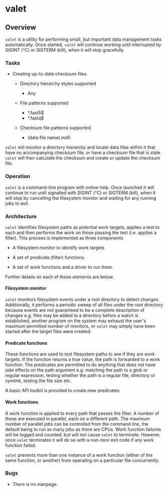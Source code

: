# valet

## Overview

`valet` is a utility for performing small, but important data management tasks
automatically. Once started, `valet` will continue working until interrupted
by SIGINT (^C) or SIGTERM (kill), when it will stop gracefully.

### Tasks

- Creating up-to-date checksum files

  - Directory hierarchy styles supported
    
    - Any
  
  - File patterns supported
  
    - *.fast5$
    - *.fastq$

  - Checksum file patterns supported
  
    - (data file name).md5

`valet` will monitor a directory hierarchy and locate data files within it that
have no accompanying checksum file, or have a checksum file that is stale.
`valet` will then calculate the checksum and create or update the checksum file.

### Operation

`valet` is a command-line program with online help. Once launched it will
continue to run until signalled with SIGINT (^C) or SIGTERM (kill), when it
will stop by cancelling the filesystem monitor and waiting for any running jobs
to exit.

### Architecture

`valet` identifies filesystem paths as potential work targets, applies a test
to each and then performs the work on those passing the test (i.e. applies a
filter). This process is implemented as three components

- A filesystem monitor to identify work targets

- A set of predicate (filter) functions.

- A set of work functions and a driver to run them.

Further details on each of these elements are below.

#### Filesystem monitor

`valet` monitors filesystem events under a root directory to detect changes.
Additionally, it performs a periodic sweep of all files under the root directory
because events are not guaranteed to be a complete description of changes e.g.
files may be added to a directory before a watch is established, another program
 on the system may exhaust the user's maximum permitted number of monitors, or
 `valet` may simply have been started after the target files were created.

#### Predicate functions

These functions are used to test filesystem paths to see if they are work
targets. If the function returns a true value, the path is forwarded to a work
function. The predicates are permitted to do anything that does not have side
effects on the path argument e.g. matching the path to a glob or regular
expression, testing whether the path is a regular file, directory or symlink,
testing the file size etc.

A basic API toolkit is provided to create new predicates.

#### Work functions

A work function is applied to every path that passes the filter. A number of
these are executed in parallel, each on a different path. The maximum number of
parallel jobs can be controlled from the command line, the default being to run
as many jobs as there are CPUs. Work function failures will be logged and
counted, but will not cause `valet` to terminate. However, once `valet`
terminates it will do so with a non-zero exit code if any work function failed.

`valet` prevents more than one instance of a work function (either of the same
function, or another) from operating on a particular file concurrently.

### Bugs

- There is no manpage.
